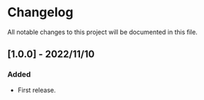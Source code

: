 # Changelog
All notable changes to this project will be documented in this file.

## [1.0.0] - 2022/11/10
### Added
- First release.

<!-- [1.0.1]: https://github.com/takuya-motoshima/msoffice2pdf/compare/v1.0.0...v1.0.1 -->